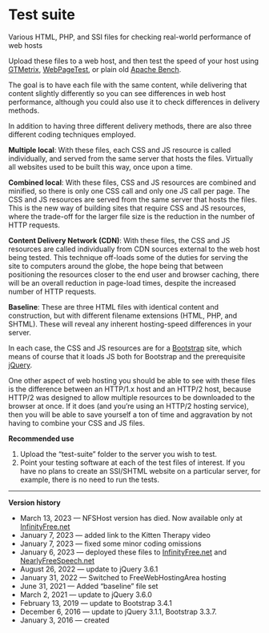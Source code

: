 # Test suite

Various HTML, PHP, and SSI files for checking real-world performance of web hosts

Upload these files to a web host, and then test the speed of your host using [GTMetrix](https://gtmetrix.com), [WebPageTest](https://www.webpagetest.org), or plain old [Apache Bench](https://httpd.apache.org/docs/2.2/programs/ab.html).

The goal is to have each file with the same content, while delivering that content slightly differently so you can see differences in web host performance, although you could also use it to check differences in delivery methods.

In addition to having three different delivery methods, there are also three different coding techniques employed.

**Multiple local**: With these files, each CSS and JS resource is called individually, and served from the same server that hosts the files. Virtually all websites used to be built this way, once upon a time.

**Combined local**: With these files, CSS and JS resources are combined and minified, so there is only one CSS call and only one JS call per page. The CSS and JS resources are served from the same server that hosts the files. This is the new way of building sites that require CSS and JS resources, where the trade-off for the larger file size is the reduction in the number of HTTP requests.

**Content Delivery Network (CDN)**: With these files, the CSS and JS resources are called individually from CDN sources external to the web host being tested. This technique off-loads some of the duties for serving the site to computers around the globe, the hope being that between positioning the resources closer to the end user and browser caching, there will be an overall reduction in page-load times, despite the increased number of HTTP requests.

**Baseline**: These are three HTML files with identical content and construction, but with different filename extensions (HTML, PHP, and SHTML). These will reveal any inherent hosting-speed differences in your server.

In each case, the CSS and JS resources are for a [Bootstrap](https://getbootstrap.com) site, which means of course that it loads JS both for Bootstrap and the prerequisite [jQuery](https://jquery.com).

One other aspect of web hosting you should be able to see with these files is the difference between an HTTP/1.x host and an HTTP/2 host, because HTTP/2 was designed to allow multiple resources to be downloaded to the browser at once. If it does (and you&rsquo;re using an HTTP/2 hosting service), then you will be able to save yourself a ton of time and aggravation by not having to combine your CSS and JS files.

**Recommended use**

1. Upload the &ldquo;test-suite&rdquo; folder to the server you wish to test.
2. Point your testing software at each of the test files of interest. If you have no plans to create an SSI/SHTML website on a particular server, for example, there is no need to run the tests.

---

**Version history**

+ March 13, 2023 &mdash; NFSHost version has died. Now available only at [InfinityFree.net](http://test-suite.infinityfreeapp.com)
+ January 7, 2023 &mdash; added link to the Kitten Therapy video
+ January 7, 2023 &mdash; fixed some minor coding omissions
+ January 6, 2023 &mdash; deployed these files to [InfinityFree.net](http://test-suite.infinityfreeapp.com) and [NearlyFreeSpeech.net](https://test-suite.nfshost.com)
+ August 26, 2022 &mdash; update to jQuery 3.6.1
+ January 31, 2022 &mdash; Switched to FreeWebHostingArea hosting
+ June 31, 2021 &mdash; Added &ldquo;baseline&rdquo; file set
+ March 2, 2021 &mdash; update to jQuery 3.6.0
+ February 13, 2019 &mdash; update to Bootstrap 3.4.1
+ December 6, 2016 &mdash; update to jQuery 3.1.1, Bootstrap 3.3.7.
+ January 3, 2016 &mdash; created
